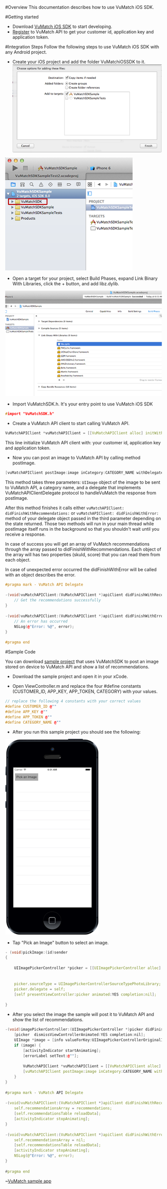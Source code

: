 #Overview
This documentation describes how to use VuMatch iOS SDK.

#Getting started
*    Download [VuMatch iOS SDK](https://github.com/moataz/VuMatchIOS_sdk) to start developing.
*    [Register](http://www.vufind.com) to VuMatch API to get your customer id, application key and application token.

#Integration Steps
Follow the following steps to use VuMatch iOS SDK with any Android project.

*    Create your iOS project and add the folder VuMatchiOSSDK to it.
![VuMatch SDK](./docs/images/screen1.png)

![VuMatch SDK](./docs/images/screen4.png)

*    Open a target for your project, select Build Phases, expand Link Binary With Libraries, click the + button, and add libz.dylib.

![VuMatch SDK](./docs/images/screen5.png)

*    Import VuMatchSDK.h. It's your entry point to use VuMatch iOS SDK

```c++ 
#import "VuMatchSDK.h"
```

*    Create a VuMatch API client to start calling VuMatch API.

```c++
VuMatchAPIClient *vuMatchAPIClient = [[VuMatchAPIClient alloc] initWithCustomerId:CUSTOMER_ID andAppKey:APP_KEY andAppToken:APP_TOKEN];
```
This line initialize VuMatch API client with: your customer id, application key and application token.

*    Now you can post an image to VuMatch API by calling method postImage.

```c++
[vuMatchAPIClient postImage:image inCategory:CATEGORY_NAME withDelegate:delegate];
```

This method takes three parameters: ```UIImage``` object of the image to be sent to VuMatch API, a category name, and a delegate that implements VuMatchAPIClientDelegate protocol to handleVuMatch the response from postImage.

After this method finishes it calls either ```vuMatchAPIClient: didFinishWithRecommendations:``` or ```vuMatchAPIClient: didFinishWithError:``` method of your delegate object passed in the third parameter depending on the state returned. Those two methods will run in your main thread while postImage itself runs in the background so that you shouldn't wait until you receive a response.

In case of success you will get an array of VuMatch recommendations through the array passed to didFinishWithRecommendations. Each object of the array will has two properties (skuId, score) that you can read them from each object.

In case of unexpected error occurred the didFinishWithError will be called with an object describes the error.

```c++
#pragma mark - VuMatch API Delegate

-(void)vuMatchAPIClient:(VuMatchAPIClient *)apiClient didFinishWithRecommendations:(NSArray *)recommendations {
    // Get the recommendations successfully
}

-(void)vuMatchAPIClient:(VuMatchAPIClient *)apiClient didFinishWithError:(NSError *)error {
    // An error has occurred
    NSLog(@"Error: %@", error);
}

#pragma end
```

#Sample Code

You can download [sample project](https://github.com/moataz/VuMatchIOS_sdk/VuMatchSDKSample.xcodeproj) that uses VuMatchSDK to post an image stored on device to VuMatch API and show a list of recommendations.

*    Download the sample project and open it in your xCode.

*    Open ViewController.m and replace the four #define constants (CUSTOMER_ID, APP_KEY, APP_TOKEN, CATEGORY) with your values.

```c++
// replace the following 4 constants with your correct values
#define CUSTOMER_ID @""
#define APP_KEY @""
#define APP_TOKEN @""
#define CATEGORY_NAME @""
```

*    After you run this sample project you should see the following:

![Sample vuMatch project](./docs/images/screen2.png)

*    Tap "Pick an Image" button to select an image.

```c++
- (void)pickImage:(id)sender
{
    
    UIImagePickerController *picker = [[UIImagePickerController alloc] init];
    
    
    picker.sourceType = UIImagePickerControllerSourceTypePhotoLibrary;
    picker.delegate = self;
    [self presentViewController:picker animated:YES completion:nil];
    
}
```

*    After you select the image the sample will post it to VuMatch API and show the list of recommendations.

```c++
-(void)imagePickerController:(UIImagePickerController *)picker didFinishPickingMediaWithInfo:(NSDictionary *)info {
    [picker  dismissViewControllerAnimated:YES completion:nil];
    UIImage *image = [info valueForKey:UIImagePickerControllerOriginalImage];
    if (image) {
        [activityIndicator startAnimating];
        [errorLabel setText:@""];
        
        VuMatchAPIClient *vuMatchAPIClient = [[VuMatchAPIClient alloc] initWithCustomerId:CUSTOMER_ID andAppKey:APP_KEY andAppToken:APP_TOKEN];
        [vuMatchAPIClient postImage:image inCategory:CATEGORY_NAME withDelegate:self];
    }
}

#pragma mark - VuMatch API Delegate

-(void)vuMatchAPIClient:(VuMatchAPIClient *)apiClient didFinishWithRecommendations:(NSArray *)recommendations {
    self.recommendationsArray = recommendations;
    [self.recommendationsTable reloadData];
    [activityIndicator stopAnimating];
}

-(void)vuMatchAPIClient:(VuMatchAPIClient *)apiClient didFinishWithError:(NSError *)error {
    self.recommendationsArray = nil;
    [self.recommendationsTable reloadData];
    [activityIndicator stopAnimating];
    NSLog(@"Error: %@", error);
}

#pragma end
```

~[VuMatch sample app](./docs/images/screen3.png)